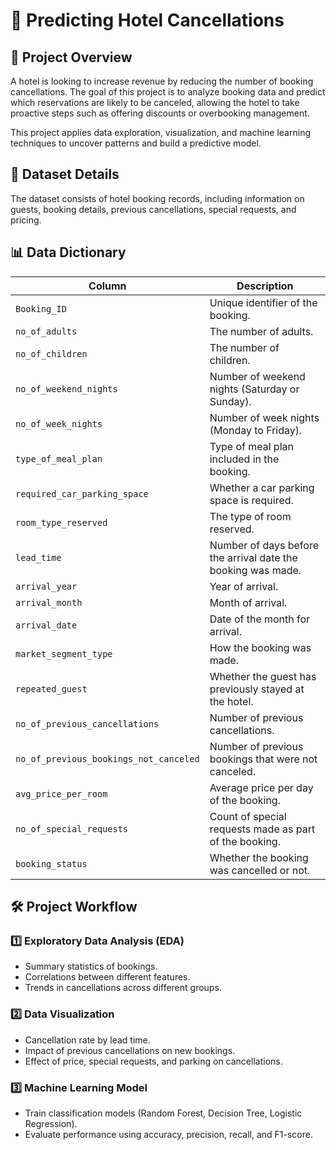 
# 🏨 Predicting Hotel Cancellations
## 📌 Project Overview
A hotel is looking to increase revenue by reducing the number of booking cancellations. The goal of this project is to analyze booking data and predict which reservations are likely to be canceled, allowing the hotel to take proactive steps such as offering discounts or overbooking management.

This project applies data exploration, visualization, and machine learning techniques to uncover patterns and build a predictive model.

## 📂 Dataset Details
The dataset consists of hotel booking records, including information on guests, booking details, previous cancellations, special requests, and pricing.

## 📊 Data Dictionary

| Column                                  | Description                                              |
|-----------------------------------------|----------------------------------------------------------|
| `Booking_ID`                            | Unique identifier of the booking.                       |
| `no_of_adults`                          | The number of adults.                                   |
| `no_of_children`                        | The number of children.                                 |
| `no_of_weekend_nights`                  | Number of weekend nights (Saturday or Sunday).         |
| `no_of_week_nights`                     | Number of week nights (Monday to Friday).              |
| `type_of_meal_plan`                     | Type of meal plan included in the booking.             |
| `required_car_parking_space`            | Whether a car parking space is required.               |
| `room_type_reserved`                    | The type of room reserved.                             |
| `lead_time`                             | Number of days before the arrival date the booking was made. |
| `arrival_year`                          | Year of arrival.                                       |
| `arrival_month`                         | Month of arrival.                                      |
| `arrival_date`                          | Date of the month for arrival.                        |
| `market_segment_type`                    | How the booking was made.                              |
| `repeated_guest`                        | Whether the guest has previously stayed at the hotel.  |
| `no_of_previous_cancellations`          | Number of previous cancellations.                      |
| `no_of_previous_bookings_not_canceled`  | Number of previous bookings that were not canceled.    |
| `avg_price_per_room`                    | Average price per day of the booking.                  |
| `no_of_special_requests`                | Count of special requests made as part of the booking. |
| `booking_status`                        | Whether the booking was cancelled or not.              |




## 🛠️ Project Workflow
### 1️⃣ Exploratory Data Analysis (EDA)

- Summary statistics of bookings.
- Correlations between different features.
- Trends in cancellations across different groups.
### 2️⃣ Data Visualization

- Cancellation rate by lead time.
- Impact of previous cancellations on new bookings.
- Effect of price, special requests, and parking on cancellations.
### 3️⃣ Machine Learning Model

- Train classification models (Random Forest, Decision Tree, Logistic Regression).
- Evaluate performance using accuracy, precision, recall, and F1-score.
